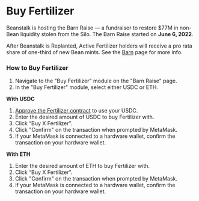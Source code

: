 # Buy Fertilizer

Beanstalk is hosting the Barn Raise — a fundraiser to restore $77M in non-Bean liquidity stolen from the Silo. The Barn Raise started on **June 6, 2022**.

After Beanstalk is Replanted, Active Fertilizer holders will receive a pro rata share of one-third of new Bean mints. See the [Barn](../../farm/barn.md) page for more info.

### **How to Buy Fertilizer**

1. Navigate to the "Buy Fertilizer" module on the "Barn Raise" page.
2. In the "Buy Fertilizer" module, select either USDC or ETH.

**With USDC**

1. [Approve the Fertilizer contract](../approve-contracts.md) to use your USDC.
2. Enter the desired amount of USDC to buy Fertilizer with.
3. Click “Buy X Fertilizer”.
4. Click "Confirm" on the transaction when prompted by MetaMask.
5. If your MetaMask is connected to a hardware wallet, confirm the transaction on your hardware wallet.

**With ETH**

1. Enter the desired amount of ETH to buy Fertilizer with.
2. Click “Buy X Fertilizer”.
3. Click "Confirm" on the transaction when prompted by MetaMask.
4. If your MetaMask is connected to a hardware wallet, confirm the transaction on your hardware wallet.
